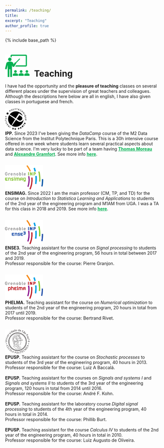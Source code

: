 ```yaml
---
permalink: /teaching/
title:
excerpt: "Teaching"
author_profile: true
---
```


{% include base_path %}

<h1 style="margin-bottom:0.5em"><img src="/images/picto_teaching.svg" width="80px" style="margin-right:15px">Teaching</h1>

I have had the opportunity and the <span style="font-weight:bold">pleasure of teaching</span> classes on several different places under the supervision of great teachers and colleagues. Although the descriptions here below are all in english, I have also given classes in portuguese and french. 

<div class="container" style="padding-bottom:2em">
  <div class="row">
    <div class="col-3">
      <img src="/images/logo_ipp.svg" height="70px"/>
    </div>
    <div class="col-9">
    <b>IPP.</b> Since 2023 I've been giving the <span style="font-style: italic;">DataCamp</span> course of the M2 Data Science from the Institut Polytechnique Paris. This is a 30h intensive course offered in one week where students learn several practical aspects about data science. I'm very lucky to be part of a team having <a href="https://tommoral.github.io/about.html" style="color:#00b050; font-weight:bold;">Thomas Moreau</a> and <a href="https://alexandre.gramfort.net/" style="color:#00b050; font-weight:bold;">Alexandre Gramfort</a>. See more info <a href="https://github.com/x-datascience-datacamp/datacamp-master" style="color:#00b050; font-weight:bold;">here</a>.     
    </div>
  </div>
</div>

<div class="container" style="padding-bottom:2em">
  <div class="row">
    <div class="col-3">
      <img src="/images/logo_ensimag.svg" height="80px"/>
    </div>
    <div class="col-9">
    <b>ENSIMAG.</b> Since 2022 I am the main professor (CM, TP, and TD) for the course on <span style="font-style: italic;">Introduction to Statistica Learning and Applications</span> to students of the 2nd year of the engineering program and M1AM from UGA. I was a TA for this class in 2018 and 2019. See more info <a href="https://github.com/ISLA-Grenoble" style="color:#00b050; font-weight:bold;">here</a>.     
    </div>
  </div>
</div>

<div class="container" style="padding-bottom:2em">
  <div class="row">
    <div class="col-3">
      <img src="/images/logo_ense3.svg" height="80px"/>
    </div>
    <div class="col-9">
      <b>ENSE3.</b> Teaching assistant for the course on <span style="font-style: italic;">Signal processing</span> to students of the 2nd year of the engineering program, 56 hours in total between 2017 and 2019. 
      <br>
      <span style="font-size:0.9rem">Professor responsible for the course: Pierre Granjon.</span>
    </div>
  </div>
</div>

<div class="container" style="padding-bottom:2em">
  <div class="row">
    <div class="col-3">
      <img src="/images/logo_phelma.svg" height="80px"/>
    </div>
    <div class="col-9">
      <b>PHELMA.</b> Teaching assistant for the course on <span style="font-style: italic;">Numerical optimization</span> to students of the 2nd year of the engineering program, 20 hours in total from 2017 until 2019. 
      <br>
      <span style="font-size:0.9rem">Professor responsible for the course: Bertrand Rivet.</span>
    </div>
  </div>
</div>

<div class="container" style="padding-bottom:2em">
  <div class="row">
    <div class="col-3">
      <img src="/images/logo_epusp.svg" height="80px"/>
    </div>
    <div class="col-9">
      <b>EPUSP.</b> Teaching assistant for the course on <span style="font-style: italic;">Stochastic processes</span> to students of the 3rd year of the engineering program, 40 hours in 2013. 
      <br>
      <span style="font-size:0.9rem">Professor responsible for the course: Luiz A Baccalá.</span>
      <br><br>
      <b>EPUSP.</b> Teaching assistant for the courses on <span style="font-style: italic;">Signals and systems I</span> and <span style="font-style: italic;">Signals and systems II</span> to students of the 3rd year of the engineering program, 120 hours in total from 2014 until 2016. 
      <br>
      <span style="font-size:0.9rem">Professor responsible for the course: André F. Kohn.</span>            
      <br><br>
      <b>EPUSP.</b> Teaching assistant for the laboratory course <span style="font-style: italic;">Digital signal processing</span> to students of the 4th year of the engineering program, 40 hours in total in 2014. 
      <br>
      <span style="font-size:0.9rem">Professor responsible for the course: Phillib Burt.</span>          
      <br><br>
      <b>EPUSP.</b> Teaching assistant for the course <span style="font-style: italic;">Calculus IV</span> to students of the 2nd year of the engineering program, 40 hours in total in 2010.       <br>
      <span style="font-size:0.9rem">Professor responsible for the course: Luiz Augusto de Oliveira.</span>                   
    </div>
  </div>
</div>

